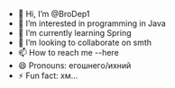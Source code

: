- 👋 Hi, I’m @BroDep1
- 👀 I’m interested in programming in Java
- 🌱 I’m currently learning Spring
- 💞️ I’m looking to collaborate on smth
- 📫 How to reach me --here
- 😄 Pronouns: егошнего/ихний
- ⚡ Fun fact: хм...
